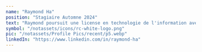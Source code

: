 ```yaml
---
name: "Raymond Ha"
position: "Stagiaire Automne 2024"
text: "Raymond poursuit une license en technologie de l'information avec une spécialisation en développement de logiciels. Il est passionné par l'exploration du potentiel de l'IA et travaillera sur des projets de développement de GPT personnalisés pour renforcer l'impact de Resilient Communities. Nous sommes ravis d'accueillir Raymond!"
symbol: "/notassets/icons/rc-white-logo.png"
pic: "/notassets/Profile Pics/recent/p5.webp"
linkedIn: "https://www.linkedin.com/in/raymond-ha"
---
```

